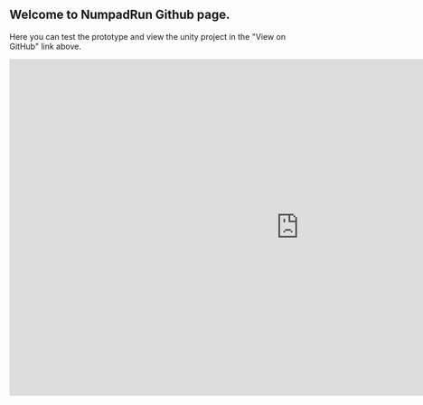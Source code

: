 ## Welcome to NumpadRun Github page.
Here you can test the prototype and view the unity project in the "View on GitHub" link above.

<iframe frameborder="0" src="https://itch.io/embed-upload/5483541?color=222222" allowfullscreen="false" width="1024" height="596"><a href="https://gdemiurgo.itch.io/runpad">Play NumpadRun on itch.io</a></iframe>
